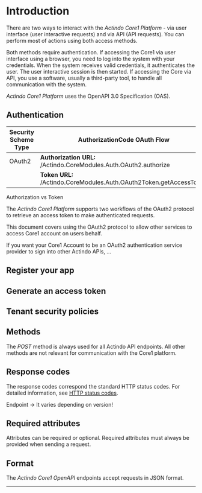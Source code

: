 # Introduction

There are two ways to interact with the *Actindo Core1 Platform* - via user interface (user interactive requests) and via API (API requests). You can perform most of actions using both access methods. 

Both methods require authentication. If accessing the Core1 via user interface using a browser, you need to log into the system with your credentials. When the system receives valid credentials, it authenticates the user. The user interactive session is then started. If accessing the Core via API, you use a software, usually a third-party tool, to handle all communication with the system.

[comment]: <> (Unauthenticated endpoints worth mentioning for some specific reason?)

[comment]: <> (Benefits of API integration, if relevant to add?)

*Actindo Core1 Platform* uses the OpenAPI 3.0 Specification (OAS). 

[comment]: <> (Stimmt das so? Relevant zu erwähnen?)


## Authentication

| **Security Scheme Type** | **AuthorizationCode OAuth Flow** |
|-------------------------|----------------------|
| OAuth2 | **Authorization URL:** /Actindo.CoreModules.Auth.OAuth2.authorize |
|    | **Token URL:** /Actindo.CoreModules.Auth.OAuth2Token.getAccessToken |


 
Authorization vs Token

The *Actindo Core1 Platform* supports two workflows of the OAuth2 protocol to retrieve an access token to make authenticated requests.

This document covers using the OAuth2 protocol to allow other services to access Core1 account on users behalf.

If you want your Core1 Account to be an OAuth2 authentication service provider to sign into other Actindo APIs, ... 

[comment]: <> (S. Wissenstransfer)


## Register your app


## Generate an access token


## Tenant security policies

[comment]: <> (Relevant?)



## Methods 

The *POST* method is always used for all Actindo API endpoints. All other methods are not relevant for communication with the Core1 platform.


## Response codes

The response codes correspond the standard HTTP status codes. For detailed information, see [HTTP status codes](https://en.wikipedia.org/wiki/List_of_HTTP_status_codes "[https://en.wikipedia.org/wiki/List_of_HTTP_status_codes]").


Endpoint -> It varies depending on version!


## Required attributes  

Attributes can be required or optional. Required attributes must always be provided when sending a request.

## Format  

The *Actindo Core1 OpenAPI* endpoints accept requests in JSON format. 


---

[comment]: <> (type: "numeric"|"date": "<", "<=", ">", ">=", "=", "!="; type="list": "in"; type="string": "like"; type="all": "isNull","isNotNull")




